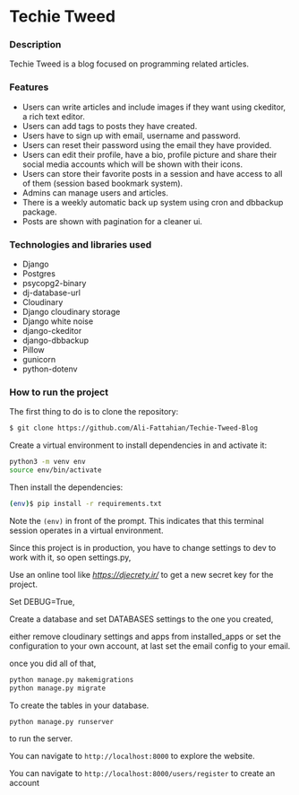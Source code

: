 # Techie Tweed

### Description

Techie Tweed is a blog focused on programming related articles.

### Features

- Users can write articles and include images if they want using ckeditor, a rich text editor.
- Users can add tags to posts they have created.
- Users have to sign up with email, username and password.
- Users can reset their password using the email they have provided.
- Users can edit their profile, have a bio, profile picture and share their social media accounts which will be shown with their icons.
- Users can store their favorite posts in a session and have access to all of them (session based bookmark system).
- Admins can manage users and articles.
- There is a weekly automatic back up system using cron and dbbackup package.
- Posts are shown with pagination for a cleaner ui.

### Technologies and libraries used

- Django
- Postgres
- psycopg2-binary
- dj-database-url
- Cloudinary
- Django cloudinary storage
- Django white noise
- django-ckeditor
- django-dbbackup
- Pillow
- gunicorn
- python-dotenv

### How to run the project

The first thing to do is to clone the repository:

```sh
$ git clone https://github.com/Ali-Fattahian/Techie-Tweed-Blog
```

Create a virtual environment to install dependencies in and activate it:

```sh
python3 -m venv env
source env/bin/activate
```

Then install the dependencies:

```sh
(env)$ pip install -r requirements.txt
```

Note the `(env)` in front of the prompt. This indicates that this terminal
session operates in a virtual environment.

Since this project is in production, you have to change settings to dev to work with it, so open settings.py,

Use an online tool like *https://djecrety.ir/*
to get a new secret key for the project.

Set DEBUG=True,

Create a database and set DATABASES settings to the one you created,

either remove cloudinary settings and apps from installed_apps or set the configuration to your own account, at last set the email config to your email.

once you did all of that,

```sh
python manage.py makemigrations
python manage.py migrate
```

To create the tables in your database.

```ssh
python manage.py runserver
```

to run the server.

You can navigate to
`http://localhost:8000`
to explore the website.

You can navigate to
`http://localhost:8000/users/register`
to create an account
